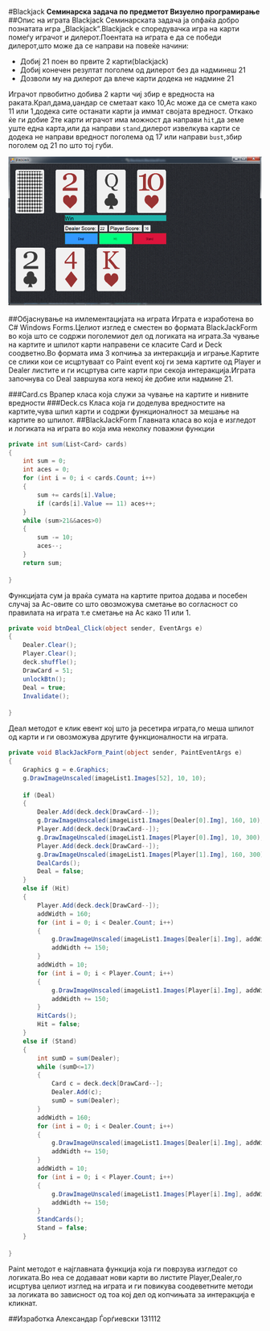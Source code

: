 #Blackjack 
**Семинарска задача по предметот Визуелно програмирање**
##Опис на играта Blackjack
Семинарската задача ја опфаќа добро познатата игра „Blackjack“.Blackjack е споредувачка игра 
на карти помеѓу играчот и дилерот.Поентата на играта е да се победи дилерот,што може да се 
направи на повеќе начини:
+ Добиј 21 поен во првите 2 карти(blackjack)
+ Добиј конечен резултат поголем од дилерот без да надминеш 21
+ Дозволи му на дилерот да влече карти додека не надмине 21 

Играчот првобитно добива 2 карти чиј збир е вредноста на раката.Крал,дама,џандар се сметаат 
како 10,Ас може да се смета како 11 или 1,додека сите останати карти ја иммат својата вредност.
Откако ќе ги добие 2те карти играчот има можност да направи `hit`,да земе уште една карта,или
да направи `stand`,дилерот извелкува карти се додека не направи вредност поголема од 17 или 
направи `bust`,збир поголем од 21 по што тој губи.

![alt text](https://github.com/gambleros/blackjack/blob/master/bjExample.png)

##Објаснување на имлементацијата на играта
Играта е изработена во C# Windows Forms.Целиот изглед е сместен во формата BlackJackForm
во која што се содржи поголемиот дел од логиката на играта.За чување на картите и шпилот карти
направени се класите Card и Deck соодветно.Во формата има 3 копчиња за интеракција и играње.Картите се слики кои се исцртуваат со Paint event кој ги зема картите од Player и Dealer листите и ги исцртува сите карти при секоја интеракција.Играта започнува со Deal завршува кога некој ќе добие или надмине 21.

###Card.cs
Врапер класа која служи за чување на картите и нивните вредности
###Deck.cs
Класа која ги доделува вредностите на картите,чува шпил карти и содржи функционалност за мешање на картите во шпилот.
##BlackJackForm
Главната класа во која е изгледот и логиката на играта во која има неколку поважни функции
```c#
private int sum(List<Card> cards)
{
    int sum = 0;
    int aces = 0;
    for (int i = 0; i < cards.Count; i++)
    {
        sum += cards[i].Value;
        if (cards[i].Value == 11) aces++;
    }
    while (sum>21&&aces>0)
    {
        sum -= 10;
        aces--;
    }
    return sum;

}
```
Функцијата сум ја враќа сумата на картите притоа додава и посебен случај за Ас-овите со што овозможува сметање во согласност со правилата на играта т.е сметање на Ас како 11 или 1.
```c#
private void btnDeal_Click(object sender, EventArgs e)
{
    Dealer.Clear();
    Player.Clear();
    deck.shuffle();
    DrawCard = 51;
    unlockBtn();
    Deal = true;
    Invalidate();
   
}
```
Деал методот е клик евент кој што ја ресетира играта,го меша шпилот од карти и ги овозможува другите функционалности на играта.
```c#
private void BlackJackForm_Paint(object sender, PaintEventArgs e)
{
    Graphics g = e.Graphics;
    g.DrawImageUnscaled(imageList1.Images[52], 10, 10);
    
    if (Deal)
    {
        Dealer.Add(deck.deck[DrawCard--]);
        g.DrawImageUnscaled(imageList1.Images[Dealer[0].Img], 160, 10);
        Player.Add(deck.deck[DrawCard--]);
        g.DrawImageUnscaled(imageList1.Images[Player[0].Img], 10, 300);
        Player.Add(deck.deck[DrawCard--]);
        g.DrawImageUnscaled(imageList1.Images[Player[1].Img], 160, 300);
        DealCards();
        Deal = false;
    }
    else if (Hit)
    {
        Player.Add(deck.deck[DrawCard--]);
        addWidth = 160;
        for (int i = 0; i < Dealer.Count; i++)
        {
            g.DrawImageUnscaled(imageList1.Images[Dealer[i].Img], addWidth, 10);
            addWidth += 150;
        }
        addWidth = 10;
        for (int i = 0; i < Player.Count; i++)
        {
            g.DrawImageUnscaled(imageList1.Images[Player[i].Img], addWidth, 300);
            addWidth += 150;
        }
        HitCards();
        Hit = false;
    }
    else if (Stand)
    {
        int sumD = sum(Dealer);
        while (sumD<=17)
        {
            Card c = deck.deck[DrawCard--];
            Dealer.Add(c);
            sumD = sum(Dealer);
        }
        addWidth = 160;
        for (int i = 0; i < Dealer.Count; i++)
        {
            g.DrawImageUnscaled(imageList1.Images[Dealer[i].Img], addWidth, 10);
            addWidth += 150;
        }
        addWidth = 10;
        for (int i = 0; i < Player.Count; i++)
        {
            g.DrawImageUnscaled(imageList1.Images[Player[i].Img], addWidth, 300);
            addWidth += 150;
        }
        StandCards();
        Stand = false;
    }

}
```
Paint методот е најглавната функција која ги поврзува изгледот со логиката.Во неа се додаваат нови карти во листите Player,Dealer,го исцртува целиот изглед на играта и ги повикува соодеветните методи за логиката во зависност од тоа кој дел од копчињата за интеракција е кликнат.

##Изработка
Александар Ѓорѓиевски 131112
